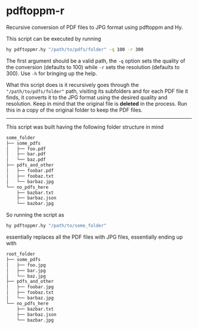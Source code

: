# pdftoppm-r
Recursive conversion of PDF files to JPG format using pdftoppm and Hy.

This script can be executed by running

``` sh
hy pdftoppmr.hy "/path/to/pdfs/folder" -q 100 -r 300
```

The first argument should be a valid path, the `-q` option sets the quality of
the conversion (defaults to 100) while `-r` sets the resolution (defaults to
300). Use `-h` for bringing up the help.

What this script does is it recursively goes through the
`"/path/to/pdfs/folder"` path, visiting its subfolders and for each PDF file it
finds, it converts it to the JPG format using the desired quality and
resolution. Keep in mind that the original file is **deleted** in the process.
Run this in a copy of the original folder to keep the PDF files.

---

This script was built having the following folder structure in mind

``` sh
some_folder
├── some_pdfs
│   ├── foo.pdf
│   ├── bar.pdf
│   └── baz.pdf
├── pdfs_and_other
│   ├── foobar.pdf
│   ├── foobaz.txt
│   └── barbaz.jpg
└── no_pdfs_here
    ├── bazbar.txt
    ├── barbaz.json
    └── bazbar.jpg
```

So running the script as

``` sh
hy pdftoppmr.hy "/path/to/some_folder"
```

essentially replaces all the PDF files with JPG files, essentially ending up
with

``` sh
root_folder
├── some_pdfs
│   ├── foo.jpg
│   ├── bar.jpg
│   └── baz.jpg
├── pdfs_and_other
│   ├── foobar.jpg
│   ├── foobaz.txt
│   └── barbaz.jpg
└── no_pdfs_here
    ├── bazbar.txt
    ├── barbaz.json
    └── bazbar.jpg
```
